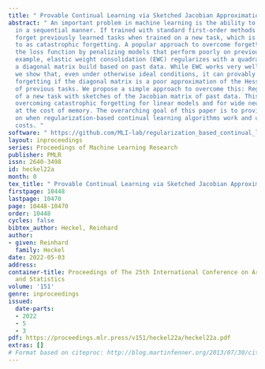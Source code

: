 ```yaml
---
title: " Provable Continual Learning via Sketched Jacobian Approximations "
abstract: " An important problem in machine learning is the ability to learn tasks
  in a sequential manner. If trained with standard first-order methods most models
  forget previously learned tasks when trained on a new task, which is often referred
  to as catastrophic forgetting. A popular approach to overcome forgetting is to regularize
  the loss function by penalizing models that perform poorly on previous tasks. For
  example, elastic weight consolidation (EWC) regularizes with a quadratic form involving
  a diagonal matrix build based on past data. While EWC works very well for some setups,
  we show that, even under otherwise ideal conditions, it can provably suffer catastrophic
  forgetting if the diagonal matrix is a poor approximation of the Hessian matrix
  of previous tasks. We propose a simple approach to overcome this: Regularizing training
  of a new task with sketches of the Jacobian matrix of past data. This provably enables
  overcoming catastrophic forgetting for linear models and for wide neural networks,
  at the cost of memory. The overarching goal of this paper is to provided insights
  on when regularization-based continual learning algorithms work and under what memory
  costs. "
software: " https://github.com/MLI-lab/regularization_based_continual_learning "
layout: inproceedings
series: Proceedings of Machine Learning Research
publisher: PMLR
issn: 2640-3498
id: heckel22a
month: 0
tex_title: " Provable Continual Learning via Sketched Jacobian Approximations "
firstpage: 10448
lastpage: 10470
page: 10448-10470
order: 10448
cycles: false
bibtex_author: Heckel, Reinhard
author:
- given: Reinhard
  family: Heckel
date: 2022-05-03
address:
container-title: Proceedings of The 25th International Conference on Artificial Intelligence
  and Statistics
volume: '151'
genre: inproceedings
issued:
  date-parts:
  - 2022
  - 5
  - 3
pdf: https://proceedings.mlr.press/v151/heckel22a/heckel22a.pdf
extras: []
# Format based on citeproc: http://blog.martinfenner.org/2013/07/30/citeproc-yaml-for-bibliographies/
---
```

